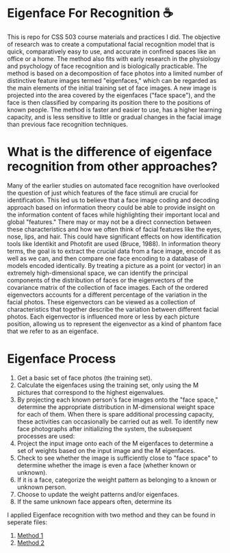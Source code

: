 # Eigenface For Recognition ☕
This is repo for CSS 503 course materials and practices I did. 
The objective of research was to create a computational facial recognition model that is quick, comparatively easy to use, and accurate in confined spaces like an office or a home. The method also fits with early research in the physiology and psychology of face recognition and is biologically practicable.
The method is based on a decomposition of face photos into a limited number of distinctive feature images termed "eigenfaces," which can be regarded as the main elements of the initial training set of face images. A new image is projected into the area covered by the eigenfaces ("face space"), and the face is then classified by comparing its position there to the positions of known people. The method is faster and easier to use, has a higher learning capacity, and is less sensitive to little or gradual changes in the facial image than previous face recognition techniques. 

# What is the difference of eigenface recognition from other approaches?
Many of the earlier studies on automated face recognition have overlooked the question of just which features of the face stimuli are crucial for identification. This led us to believe that a face image coding and decoding approach based on information theory could be able to provide insight on the information content of faces while highlighting their important local and global "features." There may or may not be a direct connection between these characteristics and how we often think of facial features like the eyes, nose, lips, and hair. This could have significant effects on how identification tools like Identikit and Photofit are used (Bruce, 1988). In information theory terms, the goal is to extract the crucial data from a face image, encode it as well as we can, and then compare one face encoding to a database of models encoded identically. By treating a picture as a point (or vector) in an extremely high-dimensional space, we can identify the principal components of the distribution of faces or the eigenvectors of the covariance matrix of the collection of face images. Each of the ordered eigenvectors accounts for a different percentage of the variation in the facial photos.
These eigenvectors can be viewed as a collection of characteristics that together describe the variation between different facial photos. Each eigenvector is influenced more or less by each picture position, allowing us to represent the eigenvector as a kind of phantom face that we refer to as an eigenface. 

# Eigenface Process
1. Get a basic set of face photos (the training set).
2. Calculate the eigenfaces using the training set, only using the M pictures that correspond to the highest eigenvalues. 
3. By projecting each known person's face images onto the "face space," determine the appropriate distribution in M-dimensional weight space for each of them.
When there is spare additional processing capacity, these activities can occasionally be carried out as well. To identify new face photographs after initializing the system, the subsequent processes are used:
1. Project the input image onto each of the M eigenfaces to determine a set of weights based on the input image and the M eigenfaces.
2. Check to see whether the image is sufficiently close to "face space" to determine whether the image is even a face (whether known or unknown).
3. If it is a face, categorize the weight pattern as belonging to a known or unknown person.
4. Choose to update the weight patterns and/or eigenfaces.
5. If the same unknown face appears often, determine its

I applied Eigenface recognition with two method and they can be found in seperate files:
1. [Method 1](Eigenfaces_method1.ipynb)
2. [Method 2](Eigenfaces_method2.ipynb)
